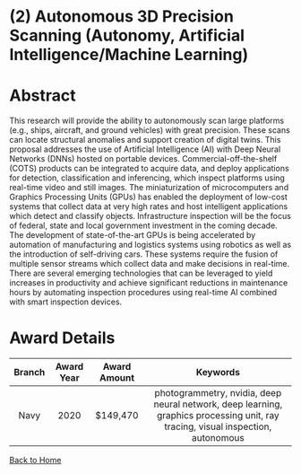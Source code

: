 
(2) Autonomous 3D Precision Scanning (Autonomy, Artificial Intelligence/Machine Learning)
=========================================================================================

# Abstract


This research will provide the ability to autonomously scan large platforms (e.g., ships, aircraft, and ground vehicles) with great precision. These scans can locate structural anomalies and support creation of digital twins. This proposal addresses the use of Artificial Intelligence (AI) with Deep Neural Networks (DNNs) hosted on portable devices. Commercial-off-the-shelf (COTS) products can be integrated to acquire data, and deploy applications for detection, classification and inferencing, which inspect platforms using real-time video and still images. The miniaturization of microcomputers and Graphics Processing Units (GPUs) has enabled the deployment of low-cost systems that collect data at very high rates and host intelligent applications which detect and classify objects. Infrastructure inspection will be the focus of federal, state and local government investment in the coming decade. The development of state-of-the-art GPUs is being accelerated by automation of manufacturing and logistics systems using robotics as well as the introduction of self-driving cars. These systems require the fusion of multiple sensor streams which collect data and make decisions in real-time. There are several emerging technologies that can be leveraged to yield increases in productivity and achieve significant reductions in maintenance hours by automating inspection procedures using real-time AI combined with smart inspection devices.  

# Award Details

|Branch|Award Year|Award Amount|Keywords|
| :---: | :---: | :---: | :---: |
|Navy|2020|$149,470|photogrammetry, nvidia, deep neural network, deep learning, graphics processing unit, ray tracing, visual inspection, autonomous|
  
  


[Back to Home](https://github.com/chrischow/dod_sbir_awards#2198)